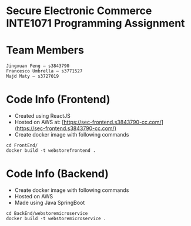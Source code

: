# Secure Electronic Commerce INTE1071 Programming Assignment

# Team Members
    Jingxuan Feng – s3843790
    Francesco Umbrella – s3771527
    Majd Maty – s3727019

# Code Info (Frontend)
- Created using ReactJS
- Hosted on AWS at: [https://sec-frontend.s3843790-cc.com/](https://sec-frontend.s3843790-cc.com/)
- Create docker image with following commands
```shell
cd FrontEnd/
docker build -t webstorefrontend .
```

# Code Info (Backend)
- Create docker image with following commands
- Hosted on AWS
- Made using Java SpringBoot
```shell
cd BackEnd/webstoremicroservice
docker build -t webstoremicroservice .
```